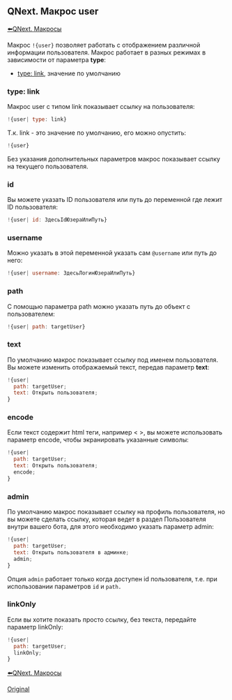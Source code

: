## QNext. Макрос user

[⬅️QNext. Макросы](/docs-test/macros)



Макрос `!{user}` позволяет работать с отображением различной информации пользователя. Макрос работает в разных режимах в зависимости от параметра **type**:
* [type: link](#type:-link), значение по умолчанию


### type: link

Макрос user с типом link показывает ссылку на пользователя:
```js 
!{user| type: link}
```

Т.к. link - это значение по умолчанию, его можно опустить:
```js 
!{user}
```

Без указания дополнительных параметров макрос показывает ссылку на текущего пользователя.
### id

Вы можете указать ID пользователя или путь до переменной где лежит ID пользователя:
```js 
!{user| id: ЗдесьIdЮзераИлиПуть}
```
### username

Можно указать в этой переменной указать сам `@username`  или путь до него:
```js 
!{user| username: ЗдесьЛогинЮзераИлиПуть}
```
### path

С помощью параметра path можно указать путь до объект с пользователем:
```js 
!{user| path: targetUser}
```
### text

По умолчанию макрос показывает ссылку под именем пользователя. Вы можете изменить отображаемый текст, передав параметр **text**:
```js 
!{user|
  path: targetUser;
  text: Открыть пользователя;
}
```
### encode

Если текст содержит html теги, например < >, вы можете использовать параметр encode, чтобы экранировать указанные символы:
```js 
!{user|
  path: targetUser;
  text: Открыть пользователя;
  encode; 
}
```


### admin

По умолчанию макрос показывает ссылку на профиль пользователя, но вы можете сделать ссылку, которая ведет в раздел Пользователя внутри вашего бота, для этого необходимо указать параметр admin:
```js 
!{user|
  path: targetUser;
  text: Открыть пользователя в админке;
  admin;
}
```

Опция `admin` работает только когда доступен id пользователя, т.е. при использовании параметров `id` и `path.`
### linkOnly

Если вы хотите показать просто ссылку, без текста, передайте параметр linkOnly:
```js 
!{user|
  path: targetUser;
  linkOnly;
}
```



[⬅️QNext. Макросы](/docs-test/macros)
  
[Original](https://telegra.ph/QNext-Macros-User-05-13)
